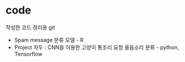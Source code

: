 # code
작성한 코드 정리용 git

* Spam message 분류 모델 - R
* Project 자두 : CNN을 이용한 고양이 통조리 요청 울음소리 분류 - python, Tensorflow
